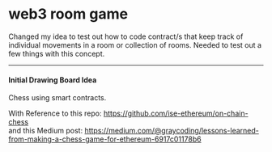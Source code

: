 # web3 room game

Changed my idea to test out how to code contract/s that keep track of individual movements in a room or collection of rooms. Needed to test out a few things with this concept.

---
#### Initial Drawing Board Idea
Chess using smart contracts.

With Reference to this repo: https://github.com/ise-ethereum/on-chain-chess  
and this Medium post: https://medium.com/@graycoding/lessons-learned-from-making-a-chess-game-for-ethereum-6917c01178b6  

